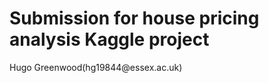 <h1>Submission for house pricing analysis Kaggle project</h1>
<P>Hugo Greenwood(hg19844@essex.ac.uk)</P>
